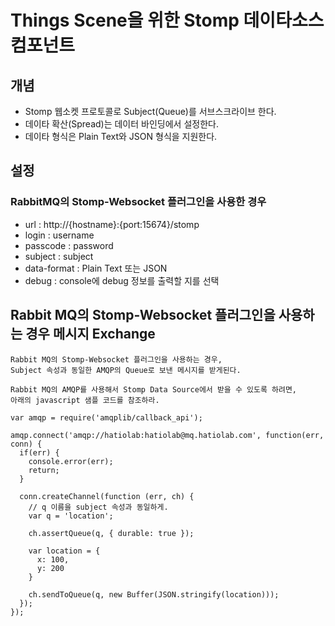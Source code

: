 # Things Scene을 위한 Stomp 데이타소스 컴포넌트
## 개념
* Stomp 웹소켓 프로토콜로 Subject(Queue)를 서브스크라이브 한다.
* 데이타 확산(Spread)는 데이터 바인딩에서 설정한다.
* 데이타 형식은 Plain Text와 JSON 형식을 지원한다.
## 설정
### RabbitMQ의 Stomp-Websocket 플러그인을 사용한 경우
* url : http://{hostname}:{port:15674}/stomp
* login : username
* passcode : password
* subject : subject
* data-format : Plain Text 또는 JSON
* debug : console에 debug 정보를 출력할 지를 선택
## Rabbit MQ의 Stomp-Websocket 플러그인을 사용하는 경우 메시지 Exchange
```
Rabbit MQ의 Stomp-Websocket 플러그인을 사용하는 경우,
Subject 속성과 동일한 AMQP의 Queue로 보낸 메시지를 받게된다.

Rabbit MQ의 AMQP를 사용해서 Stomp Data Source에서 받을 수 있도록 하려면,
아래의 javascript 샘플 코드를 참조하라.
```
```
var amqp = require('amqplib/callback_api');

amqp.connect('amqp://hatiolab:hatiolab@mq.hatiolab.com', function(err, conn) {
  if(err) {
    console.error(err);
    return;
  }

  conn.createChannel(function (err, ch) {
    // q 이름을 subject 속성과 동일하게.
    var q = 'location';

    ch.assertQueue(q, { durable: true });

    var location = {
      x: 100,
      y: 200
    }

    ch.sendToQueue(q, new Buffer(JSON.stringify(location)));
  });
});
```

